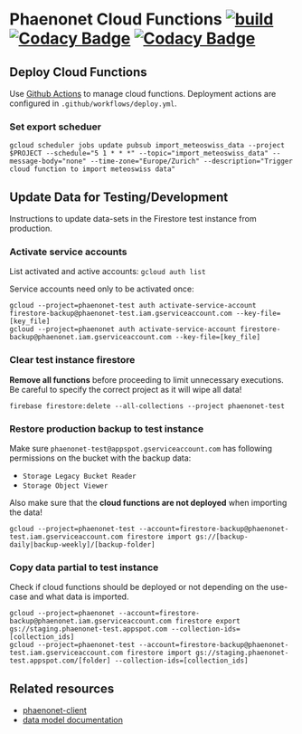 # Phaenonet Cloud Functions [![build](https://img.shields.io/github/workflow/status/globe-swiss/phaenonet-functions/Build%20and%20test)](undefined) [![Codacy Badge](https://app.codacy.com/project/badge/Grade/7b5dbeaf574e431290a40c35c8c25207)](https://www.codacy.com/gh/globe-swiss/phaenonet-functions/dashboard?utm_source=github.com&amp;utm_medium=referral&amp;utm_content=globe-swiss/phaenonet-functions&amp;utm_campaign=Badge_Grade) [![Codacy Badge](https://app.codacy.com/project/badge/Coverage/7b5dbeaf574e431290a40c35c8c25207)](https://www.codacy.com/gh/globe-swiss/phaenonet-functions/dashboard?utm_source=github.com&utm_medium=referral&utm_content=globe-swiss/phaenonet-functions&utm_campaign=Badge_Coverage)

## Deploy Cloud Functions

Use [Github Actions](https://github.com/globe-swiss/phaenonet-functions/actions?query=workflow%3A%22deploy+cloud+functions%22) to manage cloud functions. Deployment actions are configured in `.github/workflows/deploy.yml`.

### Set export scheduer

```commandline
gcloud scheduler jobs update pubsub import_meteoswiss_data --project $PROJECT --schedule="5 1 * * *" --topic="import_meteoswiss_data" --message-body="none" --time-zone="Europe/Zurich" --description="Trigger cloud function to import meteoswiss data"
```

## Update Data for Testing/Development

Instructions to update data-sets in the Firestore test instance from production.

### Activate service accounts

List activated and active accounts: `gcloud auth list`

Service accounts need only to be activated once:

```commandline
gcloud --project=phaenonet-test auth activate-service-account firestore-backup@phaenonet-test.iam.gserviceaccount.com --key-file=[key_file]
gcloud --project=phaenonet auth activate-service-account firestore-backup@phaenonet.iam.gserviceaccount.com --key-file=[key_file]
```

### Clear test instance firestore

**Remove all functions** before proceeding to limit unnecessary executions. Be careful to specify the correct project as it will wipe all data!

```commandline
firebase firestore:delete --all-collections --project phaenonet-test
```

### Restore production backup to test instance

Make sure `phaenonet-test@appspot.gserviceaccount.com` has following permissions on the bucket with the backup data:

- `Storage Legacy Bucket Reader`
- `Storage Object Viewer`

Also make sure that the **cloud functions are not deployed** when importing the data!

```commandline
gcloud --project=phaenonet-test --account=firestore-backup@phaenonet-test.iam.gserviceaccount.com firestore import gs://[backup-daily|backup-weekly]/[backup-folder]
```

### Copy data partial to test instance

Check if cloud functions should be deployed or not depending on the use-case and what data is imported.

```commandline
gcloud --project=phaenonet --account=firestore-backup@phaenonet.iam.gserviceaccount.com firestore export gs://staging.phaenonet-test.appspot.com --collection-ids=[collection_ids]
gcloud --project=phaenonet-test --account=firestore-backup@phaenonet-test.iam.gserviceaccount.com firestore import gs://staging.phaenonet-test.appspot.com/[folder] --collection-ids=[collection_ids]
```

## Related resources

- [phaenonet-client](https://github.com/globe-swiss/phaenonet-client)
- [data model documentation](https://dbdocs.io/pgoellnitz/phaenonet)

